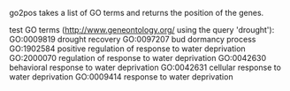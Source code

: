 go2pos takes a list of GO terms and returns the position of the genes.

test GO terms (http://www.geneontology.org/ using the query 'drought'):
GO:0009819	drought recovery
GO:0097207	bud dormancy process
GO:1902584	positive regulation of response to water deprivation
GO:2000070	regulation of response to water deprivation
GO:0042630	behavioral response to water deprivation
GO:0042631	cellular response to water deprivation
GO:0009414	response to water deprivation

